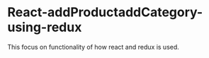 # React-addProductaddCategory-using-redux
This focus on functionality of how react and redux is used.
